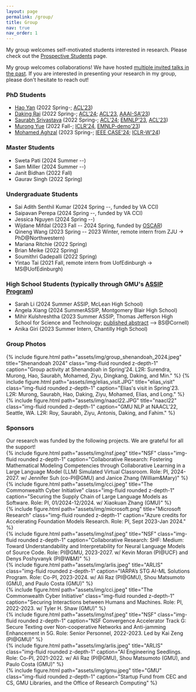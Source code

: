 ```yaml
---
layout: page
permalink: /group/
title: Group
nav: true
nav_order: 1
---
```


My group welcomes self-motivated students interested in research. Please check out the <a href="../prospective_students">Prospective Students</a> page.

My group welcomes collaborations! We have hosted <a href="../group_reading">multiple invited talks in the past</a>. If you are interested in presenting your research in my group, please don't hesitate to reach out!

<h3>PhD Students</h3>
<ul>
    <li><a href="https://hyan5.github.io/">Hao Yan</a> (2022 Spring-; <a href="https://arxiv.org/pdf/2305.08195.pdf">ACL'23</a>)</li>
    <li><a href="https://dakingrai.github.io/">Daking Rai</a> (2022 Spring-; <a href="https://arxiv.org/pdf/2406.12288">ACL'24</a>; <a href="https://arxiv.org/pdf/2305.17378.pdf">ACL'23</a>, <a href="https://arxiv.org/pdf/2301.13820.pdf">AAAI-SA'23</a>)</li>
    <li><a href="http://saurabhsriv.com/">Saurabh Srivastava</a> (2022 Spring-; <a href="https://arxiv.org/pdf/2310.02107.pdf">ACL'24</a>; <a href="https://arxiv.org/pdf/2305.13469.pdf">EMNLP'23</a>, <a href="https://arxiv.org/pdf/2305.08195.pdf">ACL'23</a>)</li>
    <li><a href="https://murongyue.github.io/">Murong Yue</a> (2022 Fall-; <a href="https://arxiv.org/pdf/2310.03094.pdf">ICLR'24</a>, <a href="https://arxiv.org/pdf/2308.04030.pdf">EMNLP-demo'23</a>)</li>
    <li><a href="http://mohamedaghzal.github.io">Mohamed Aghzal</a> (2023 Spring-; <a href="https://arxiv.org/pdf/2406.12000">IEEE CASE'24</a>; <a href="https://arxiv.org/pdf/2310.03249.pdf">ICLR-W'24</a>)</li>
</ul>

<h3>Master Students</h3>
<ul>
    <li>Sweta Pati (2024 Summer --)</li>
    <li>Sam Miller (2024 Summer --)</li>
    <li>Janit Bidhan (2022 Fall)</li>
    <li>Gaurav Singh (2022 Spring)</li>
</ul>

<h3>Undergraduate Students</h3>
<ul>
    <li>Sai Adith Senthil Kumar (2024 Spring --, funded by VA CCI)</li>
    <li>Saipavan Perepa (2024 Spring --, funded by VA CCI)</li>
    <li>Jessica Nguyen (2024 Spring --)</li>
    <li>Wijdane Mifdal (2023 Fall -- 2024 Spring, funded by <a href="https://oscar.gmu.edu/">OSCAR</a>)</li>
    <li>Qineng Wang (2023 Spring -- 2023 Winter, remote intern from ZJU -> PhD@Northwestern)</li>
    <li>Mariana Ritchie (2022 Spring)</li>
    <li>Brian Meike (2022 Spring)</li>
    <li>Soumithri Gadepalli (2022 Spring)</li>
    <li>Yintao Tai (2021 Fall, remote intern from UofEdinburgh -> MS@UofEdinburgh)</li>
</ul>

<h3>High School Students (typically through GMU's <a href="https://science.gmu.edu/assip">ASSIP Program</a>)</h3>
<ul>
    <li>Sarah Li (2024 Summer ASSIP, McLean High School)</li>
    <li>Angela Xiang (2024 SummerASSIP, Montgomery Blair High School)</li>
    <li>Mihir Kulshreshtha (2023 Summer ASSIP, Thomas Jefferson High School for Science and Technology; <a href="https://journals.gmu.edu/index.php/jssr/article/view/3942">published abstract</a> --> BS@Cornell)</li>
    <li>Anika Giri (2023 Summer Intern, Chantilly High School)</li>
</ul>

<h3>Group Photos</h3>
<div class="container">
{% include figure.html path="assets/img/group_shenandoah_2024.jpeg" title="Shenandoah 2024" class="img-fluid rounded z-depth-1" caption="Group activity at Shenandoah in Spring'24. L2R: Surendra, Murong, Hao, Saurabh, Mohamed, Ziyu, Dingkang, Daking, and Min." %}
{% include figure.html path="assets/img/elias_visit.JPG" title="elias_visit" class="img-fluid rounded z-depth-1" caption="Elias's visit in Spring'23. L2R: Murong, Saurabh, Hao, Daking, Ziyu, Mohamed, Elias, and Long." %}
{% include figure.html path="assets/img/naacl22.JPG" title="naacl22" class="img-fluid rounded z-depth-1" caption="GMU NLP at NAACL'22, Seattle, WA. L2R: Roy, Saurabh, Ziyu, Antonis, Daking, and Fahim." %}
</div>


<h3>Sponsors</h3>
Our research was funded by the following projects. We are grateful for all the support!

<div class="container">
<div class="row">
    <div class="col-sm align-items-center">
        {% include figure.html path="assets/img/nsf.jpeg" title="NSF" class="img-fluid rounded z-depth-1" caption="Collaborative Research: Fostering Mathematical Modeling Competencies through Collaborative Learning in a Large Language Model (LLM) Simulated Virtual Classroom. Role: PI, 2024-2027. w/ Jennifer Suh (co-PI@GMU) and Janice Zhang (William&Mary)" %}
    </div>
    <div class="col-sm align-items-center">
        {% include figure.html path="assets/img/cci.jpeg" title="The Commonwealth Cyber Initiative" class="img-fluid rounded z-depth-1" caption="Securing the Supply Chain of Large Language Models as Software. Role: PI, 01/2024-12/2024. w/ Xiaokuan Zhang (GMU)" %}
    </div>
    <div class="col-sm align-items-center">
        {% include figure.html path="assets/img/microsoft.png" title="Microsoft Research" class="img-fluid rounded z-depth-1" caption="Azure credits for Accelerating Foundation Models Research. Role: PI, Sept 2023-Jan 2024." %}
    </div>
    <div class="col-md align-items-center">
        {% include figure.html path="assets/img/nsf.jpeg" title="NSF" class="img-fluid rounded z-depth-1" caption="Collaborative Research: SHF: Medium: Toward Understandability and Interpretability for Neural Language Models of Source Code. Role: PI@GMU, 2023-2027. w/ Kevin Moran (PI@UCF) and Denys Poshyvanyk (PI@W&M)" %}
    </div>
</div>
</div>
<div class="container">
    <div class="row">
        <div class="col-sm align-items-center">
        {% include figure.html path="assets/img/arlis.jpeg" title="ARLIS" class="img-fluid rounded z-depth-1" caption="IARPA’s STG AI-ML Solutions Program. Role: Co-PI, 2023-2024. w/ Ali Raz (PI@GMU), Shou Matsumoto (GMU), and Paulo Costa (GMU)" %}
        </div>
        <div class="col-sm align-items-center">
        {% include figure.html path="assets/img/cci.jpeg" title="The Commonwealth Cyber Initiative" class="img-fluid rounded z-depth-1" caption="Securing Interactions between Humans and Machines. Role: PI, 2022-2023. w/ Tyler H. Shaw (GMU)" %}
        </div>
        <div class="col-md align-items-center">
        {% include figure.html path="assets/img/nsf.jpeg" title="NSF" class="img-fluid rounded z-depth-1" caption="NSF Convergence Accelerator Track G: Secure Texting over Non-cooperative Networks and Anti-jamming Enhancement in 5G. Role: Senior Personnel, 2022-2023. Led by Kai Zeng (PI@GMU)" %}
        </div>
        <div class="col-sm align-items-center">
            {% include figure.html path="assets/img/arlis.jpeg" title="ARLIS" class="img-fluid rounded z-depth-1" caption="AI Engineering Seedlings. Role: Co-PI, 2021-2022. w/ Ali Raz (PI@GMU), Shou Matsumoto (GMU), and Paulo Costa (GMU)" %}
        </div>
        <div class="col-sm align-items-center">
            {% include figure.html path="assets/img/gmu.jpeg" title="GMU" class="img-fluid rounded z-depth-1" caption="Startup Fund from CEC and CS, GMU Libraries, and the Office of Research Computing" %}
        </div>
    </div>
</div>



